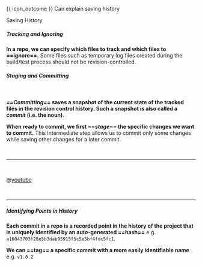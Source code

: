 <span id="prereqs"></span>

<span id="outcomes">{{ icon_outcome }} Can explain saving history</span>

<span id="title">Saving History</span>

<div id="body">

##### Tracking and Ignoring

**In a repo, we can specify which files to track and which files to ==ignore==.** Some files such as temporary log files created during the build/test process should not be revision-controlled.

##### Staging and Committing 

<tabs> 
  <tab header="{{ icon_text }}">

**==_Committing_== saves a snapshot of the current state of the tracked files in the revision control history. Such a snapshot is also called a _commit_ (i.e. the noun).**

**When ready to commit, we first ==_stage_== the specific changes we want to commit.** This intermediate step allows us to commit only some changes while saving other changes for a later commit.

  <hr></tab>
  <tab header="{{ icon_video }}">

@[youtube](7exFDGHgQcw)

  <hr></tab>
</tabs>

##### Identifying Points in History

**Each commit in a repo is a recorded point in the history of the project that is uniquely identified by an auto-generated ==hash==** e.g. `a16043703f28e5b3dab95915f5c5e5bf4fdc5fc1`. 

**We can ==tag== a specific commit with a more easily identifiable name** e.g. `v1.0.2`

</div>

<div id="extras">
</div>